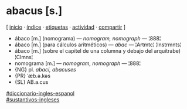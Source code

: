 # abacus [s.]
[ [inicio](/index.md) · [índice](/indice.md) · [etiquetas](/etiquetas.md) · [actividad](/actividad.md) · [compartir](https://x.com/intent/tweet?text=abacus+%5Bs.%5D+%E2%80%94+Diccionario+ingl%C3%A9s-espa%C3%B1ol%2C+Sustantivos+ingleses%0A%0A%E2%86%92+https%3A%2F%2Fgithub.com%2Fjucardus%2Fjucardus.github.io%2Fblob%2Fmain%2Fa%2Fb%2Fa%2Fabacus-s.md%0A%0A%23diccionario_ingles_espanol_jucardus%0A%23sustantivos_ingleses_jucardus) ]

* ábaco [m.] (nomograma) — _nomogram, nomograph_ — ¦888¦
* ábaco [m.] (para cálculos aritméticos) — _abac_ — ¦Artmtc¦ ¦Instrmnts¦
* ábaco [m.] (sobre el capitel de una columna y debajo del arquitrabe) ¦Clmns¦
* nomograma [m.] — _nomogram, nomograph_ — ¦888¦
* {NG} pl. _abaci, abacuses_
* {PR} ˈæb.ə.kəs
* {SL} AB.a.cus

[#diccionario-ingles-espanol](/d/i/diccionario-ingles-espanol.md)  
[#sustantivos-ingleses](/s/u/sustantivos-ingleses.md)
